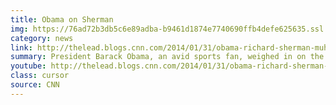 ```yaml
---
title: Obama on Sherman
img: https://76ad72b3db5c6e89adba-b9461d1874e7740690ffb4defe625635.ssl.cf1.rackcdn.com/assets/images/news/obamanews.jpg
category: news
link: http://thelead.blogs.cnn.com/2014/01/31/obama-richard-sherman-muhammad-ali-tapper-exclusive/
summary: President Barack Obama, an avid sports fan, weighed in on the controversy surrounding Super Bowl-bound Seattle Seahawks' cornerback Richard Sherman, in an interview with CNN...
youtube: http://thelead.blogs.cnn.com/2014/01/31/obama-richard-sherman-muhammad-ali-tapper-exclusive/
class: cursor
source: CNN
---
```


